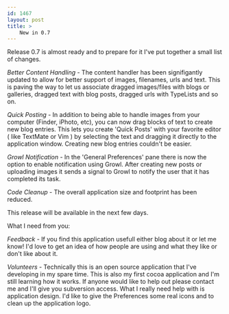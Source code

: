 ```yaml
---
id: 1467
layout: post
title: >
    New in 0.7
---
```


Release 0.7 is almost ready and to prepare for it I've put together a small list of changes.

<em>Better Content Handling</em> - The content handler has been signifigantly updated to allow for better support of images, filenames, urls and text. This is paving the way to let us associate dragged images/files with blogs or galleries, dragged text with blog posts, dragged urls with TypeLists and so on.

<em>Quick Posting</em> - In addition to being able to handle images from your computer (Finder, iPhoto, etc), you can now drag blocks of text to create new blog entries. This lets you create 'Quick Posts' with your favorite editor ( like TextMate or Vim ) by selecting the text and dragging it directly to the application window. Creating new blog entries couldn't be easier.

<em>Growl Notification</em> - In the 'General Preferences' pane there is now the option to enable notification using Growl. After creating new posts or uploading images it sends a signal to Growl to notify the user that it has completed its task.

<em>Code Cleanup</em> - The overall application size and footprint has been reduced.

This release will be available in the next few days.

What I need from you:

<em>Feedback</em> - If you find this application usefull either blog about it or let me know! I'd love to get an idea of how people are using and what they like or don't like about it.

<em>Volunteers</em> - Technically this is an open source application that I've developing in my spare time. This is also my first cocoa application and I'm still learning how it works. If anyone would like to help out please contact me and I'll give you subversion access. What I really need help with is application design. I'd like to give the Preferences some real icons and to clean up the application logo.

